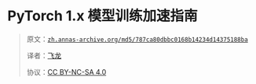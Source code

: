 # PyTorch 1.x 模型训练加速指南

> 原文：[`zh.annas-archive.org/md5/787ca80dbbc0168b14234d14375188ba`](https://zh.annas-archive.org/md5/787ca80dbbc0168b14234d14375188ba)
> 
> 译者：[飞龙](https://github.com/wizardforcel)
> 
> 协议：[CC BY-NC-SA 4.0](http://creativecommons.org/licenses/by-nc-sa/4.0/)